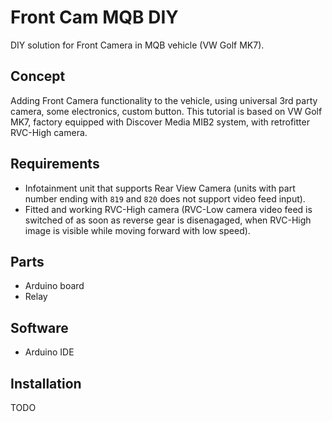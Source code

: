 # Front Cam MQB DIY
DIY solution for Front Camera in MQB vehicle (VW Golf MK7).

## Concept
Adding Front Camera functionality to the vehicle, using universal 3rd party camera, some electronics, custom button. This tutorial is based on VW Golf MK7, factory equipped with Discover Media MIB2 system, with retrofitter RVC-High camera.

## Requirements
* Infotainment unit that supports Rear View Camera (units with part number ending with `819` and `820` does not support video feed input).
* Fitted and working RVC-High camera (RVC-Low camera video feed is switched of as soon as reverse gear is disenagaged, when RVC-High image is visible while moving forward with low speed).

## Parts
* Arduino board
* Relay

## Software
* Arduino IDE

## Installation
TODO

